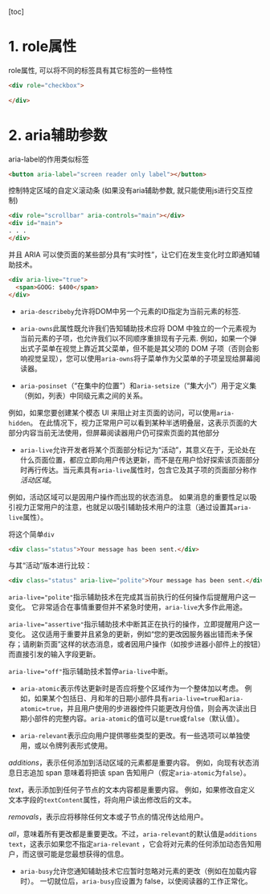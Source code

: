 [toc]

# 1. role属性

role属性, 可以将不同的标签具有其它标签的一些特性

```html
<div role="checkbox">
  
</div>
```



# 2. aria辅助参数

aria-label的作用类似<label>标签

```html
<button aria-label="screen reader only label"></button>
```

控制特定区域的自定义滚动条 (如果没有aria辅助参数, 就只能使用js进行交互控制)

```html
<div role="scrollbar" aria-controls="main"></div>
<div id="main">
. . .
</div>
```

并且 ARIA 可以使页面的某些部分具有“实时性”，让它们在发生变化时立即通知辅助技术。

```html
<div aria-live="true">
  <span>GOOG: $400</span>
</div>
```

* `aria-describeby`允许将DOM中另一个元素的ID指定为当前元素的标签.

* `aria-owns`此属性既允许我们告知辅助技术应将 DOM 中独立的一个元素视为当前元素的子项，也允许我们以不同顺序重排现有子元素. 例如，如果一个弹出式子菜单在视觉上靠近其父菜单，但不能是其父项的 DOM 子项（否则会影响视觉呈现），您可以使用`aria-owns`将子菜单作为父菜单的子项呈现给屏幕阅读器。

* `aria-posinset`（“在集中的位置”）和`aria-setsize`（“集大小”）用于定义集（例如，列表）中同级元素之间的关系。

例如，如果您要创建某个模态 UI 来阻止对主页面的访问，可以使用`aria-hidden`。 在此情况下，视力正常用户可以看到某种半透明叠层，这表示页面的大部分内容当前无法使用，但屏幕阅读器用户仍可探索页面的其他部分

* `aria-live`允许开发者将某个页面部分标记为“活动”，其意义在于，无论处在什么页面位置，都应立即向用户传达更新，而不是在用户恰好探索该页面部分时再行传达。当元素具有`aria-live`属性时，包含它及其子项的页面部分称作*活动区域*。

例如，活动区域可以是因用户操作而出现的状态消息。 如果消息的重要性足以吸引视力正常用户的注意，也就足以吸引辅助技术用户的注意（通过设置其`aria-live`属性）。

将这个简单`div`

```html
<div class="status">Your message has been sent.</div>
```

与其“活动”版本进行比较：

```html
<div class="status" aria-live="polite">Your message has been sent.</div>
```

`aria-live="polite"`指示辅助技术在完成其当前执行的任何操作后提醒用户这一变化。 它非常适合在事情重要但并不紧急时使用，`aria-live`大多作此用途。

`aria-live="assertive"`指示辅助技术中断其正在执行的操作，立即提醒用户这一变化。 这仅适用于重要并且紧急的更新，例如“您的更改因服务器出错而未予保存；请刷新页面”这样的状态消息，或者因用户操作（如按步进器小部件上的按钮）而直接引发的输入字段更新。

`aria-live="off"`指示辅助技术暂停`aria-live`中断。

* `aria-atomic`表示传达更新时是否应将整个区域作为一个整体加以考虑。 例如，如果某个包括日、月和年的日期小部件具有`aria-live=true`和`aria-atomic=true`，并且用户使用的步进器控件只能更改月份值，则会再次读出日期小部件的完整内容。`aria-atomic`的值可以是`true`或`false`（默认值）。

* `aria-relevant`表示应向用户提供哪些类型的更改。有一些选项可以单独使用，或以令牌列表形式使用。

*additions*，表示任何添加到活动区域的元素都是重要内容。 例如，向现有状态消息日志追加 span 意味着将把该 span 告知用户（假定`aria-atomic`为`false`）。

*text*，表示添加到任何子节点的文本内容都是重要内容。 例如，如果修改自定义文本字段的`textContent`属性，将向用户读出修改后的文本。

*removals*，表示应将移除任何文本或子节点的情况传达给用户。

*all*，意味着所有更改都是重要更改。不过，`aria-relevant`的默认值是`additions text`，这表示如果您不指定`aria-relevant` ，它会将对元素的任何添加动态告知用户，而这很可能是您最想获得的信息。

* `aria-busy`允许您通知辅助技术它应暂时忽略对元素的更改（例如在加载内容时）。 一切就位后，`aria-busy`应设置为 false，以使阅读器的工作正常化。


